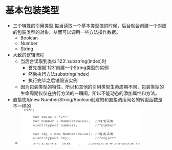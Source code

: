 # 基本包装类型

* 三个特殊的引用类型,每当读取一个基本类型值的时候，后台就会创建一个对应的包装类型的对象，从而可以调用一些方法操作数据。
  * Boolean 
  * Number
  * String
* 大致的逻辑流程
  * 当后台读取到类似'123'.substring\(index\)时
    * 首先根据’123‘创建一个String类型的实例
    * 然后执行方法substring\(index\)
    * 执行完毕之后销毁该实例
  * 因为包装类型的特性，所以和其他的引用类型生命周期不同，包装类型的生命周期仅仅在执行方法的一瞬间，所以不能动态的添加属性和方法。
* 直接使用new Number/String/Boolean创建的和直接调用同名的转型函数是不一样的
  * ![](/assets/import3.png)



